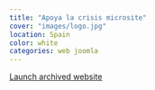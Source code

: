 ```yaml
---
title: "Apoya la crisis microsite"
cover: "images/logo.jpg"
location: Spain
color: white
categories: web joomla
---
```


<p class="align-center">
<a class="btn" href="http://apoyalacrisis.herokuapp.com" target="_blank">Launch archived website</a>
</p>
